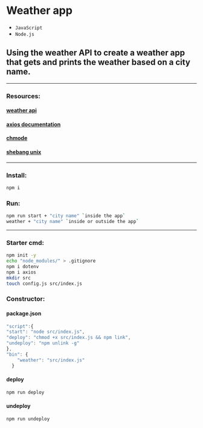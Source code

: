 # Weather app
- `JavaScript` 
- `Node.js`
## Using the weather API to create a weather app that gets and prints the weather based on a city name.
---
### Resources:
#### [weather api](https://www.weatherapi.com/)
#### [axios documentation](https://www.npmjs.com/package/axios)
#### [chmode](https://www.computerhope.com/unix/uchmod.htm)
#### [shebang unix](https://wiki.ubuntuusers.de/Shebang_f%C3%BCr_Shellskripte/)
---
### Install:
```bash
npm i
```
### Run:
```bash
npm run start + "city name" `inside the app`
weather + "city name" `inside or outside the app`
```
---
### Starter cmd:
```bash
npm init -y
echo "node_modules/" > .gitignore
npm i dotenv
npm i axios
mkdir src
touch config.js src/index.js
```

### Constructor:
#### package.json
```javascript
"script":{
"start": "node src/index.js",
"deploy": "chmod +x src/index.js && npm link",
"undeploy": "npm unlink -g"
},
"bin": {
    "weather": "src/index.js"
  }
```
#### deploy
```bash
npm run deploy
```
#### undeploy
```bash
npm run undeploy
```
